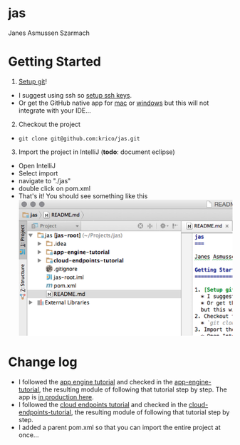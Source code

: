jas
===

Janes Asmussen Szarmach

Getting Started
===============

1. [Setup git](https://help.github.com/articles/set-up-git/)!
  * I suggest using ssh so [setup ssh keys](https://help.github.com/articles/generating-ssh-keys/).
  * Or get the GitHub native app for [mac](https://mac.github.com/) or [windows](https://windows.github.com/)
  but this will not integrate with your IDE...
2. Checkout the project
  * `git clone git@github.com:krico/jas.git`
3. Import the project in IntelliJ (**todo**: document eclipse)
  * Open IntelliJ
  * Select import
  * navigate to "./jas"
  * double click on pom.xml
  * That's it! You should see something like this ![multi module example](https://github.com/krico/jas/blob/master/images/multi-module.png)


Change log
==========

- I followed the [app engine tutorial](https://cloud.google.com/appengine/docs/java/gettingstarted/introduction) and checked in the [app-engine-tutorial](sandbox/app-engine-tutorial/), the resulting module of following that tutorial step by step. The app is [in production here](https://krico-test.appspot.com).
- I followed the [cloud endpoints tutorial](https://cloud.google.com/appengine/docs/java/endpoints/getstarted/backend/) and checked in the [cloud-endpoints-tutorial](sandbox/cloud-endpoints-tutorial/), the resulting module of following that tutorial step by step.
- I added a parent pom.xml so that you can import the entire project at once...

